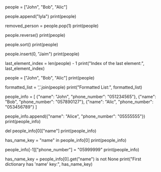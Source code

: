 
people = ["John", "Bob", "Alic"]

people.append("lyla")
print(people)

removed_person = people.pop(1)
print(people)

people.reverse()
print(people)

people.sort()
print(people)

people.insert(0, "Jaim")
print(people)

last_element_index = len(people) - 1
print("Index of the last element:", last_element_index)



people = ["John", "Bob", "Alic"]
print(people)

formatted_list = ','.join(people)
print("Formatted List:", formatted_list)


people_info = [
    {"name": "John", "phone_number": "051234565"},
    {"name": "Bob", "phone_number": "057890127"},
    {"name": "Alic", "phone_number": "053456789"}
]

people_info.append({"name": "Alice", "phone_number": "05555555"})
print(people_info)



del people_info[0]["name"]
print(people_info)


has_name_key = "name" in people_info[0]
print(people_info)


people_info[-1]["phone_number"] = "05999999"
print(people_info)

has_name_key = people_info[0].get("name") is not None
print("First dictionary has 'name' key:", has_name_key)



